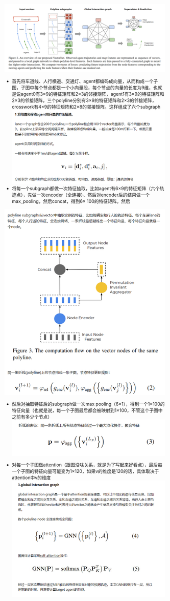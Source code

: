 ![](images/vectornet论文_image_1.png)



- 首先将车道线、人行横道、交通灯、agent都编码成向量，从而构成一个子图，子图中每个节点都是一个小向量段，每个节点的向量的长度为9维，也就是说agent0有3×9的特征矩阵和2×3的邻接矩阵，agent1有3×9的特征矩阵和2×3的邻接矩阵，三个polyline分别有3×9的特征矩阵和2×3的邻接矩阵，crosswork有4×9的特征矩阵和2×8的邻接矩阵。这样组成了六个subgraph
![](images/vectornet论文_image_2.png)
- 将每一个subgraph都做一次特征抽取，比如agent有6×9的特征矩阵（六个轨迹点），先做一次encoder（全连接）、然后对encoder后的结果做一个max_pooling，然后concat，得到6× 100的特征矩阵。然后

![](images/vectornet论文_image_3.png)


- 然后对抽取特征后的subgraph做一次max pooling（6×1），得到一个1×100的特征向量（也就是说，每一个子图最后都会被映射到1×100，不管这个子图中之前有多少个节点）
![](images/vectornet论文_image_4.png)


- 对每一个子图做attention（跟图没啥关系，就是为了写起来好看点），最后每一个子图的特征向量可能变为1×120，如果v的维度是120的话，具体取决于attention中v的维度
![](images/vectornet论文_image_5.png)